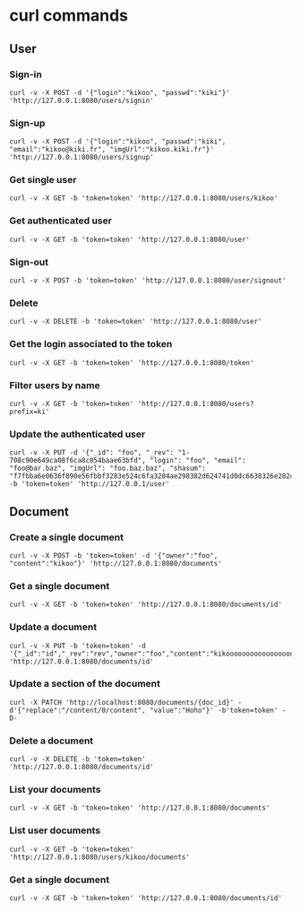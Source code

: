 # curl commands

## User

### Sign-in

	curl -v -X POST -d '{"login":"kikoo", "passwd":"kiki"}' 'http://127.0.0.1:8080/users/signin'

### Sign-up

	curl -v -X POST -d '{"login":"kikoo", "passwd":"kiki", "email":"kikoo@kiki.fr", "imgUrl":"kikoo.kiki.fr"}' 'http://127.0.0.1:8080/users/signup'

### Get single user

	curl -v -X GET -b 'token=token' 'http://127.0.0.1:8080/users/kikoo'

### Get authenticated user

	curl -v -X GET -b 'token=token' 'http://127.0.0.1:8080/user'

### Sign-out

	curl -v -X POST -b 'token=token' 'http://127.0.0.1:8080/user/signout'

### Delete

	curl -v -X DELETE -b 'token=token' 'http://127.0.0.1:8080/user'

### Get the login associated to the token

	curl -v -X GET -b 'token=token' 'http://127.0.0.1:8080/token'

### Filter users by name

	curl -v -X GET -b 'token=token' 'http://127.0.0.1:8080/users?prefix=ki'

### Update the authenticated user

	curl -v -X PUT -d '{"_id": "foo", "_rev": "1-708c90e649ca08f6ca8c054baae63bfd", "login": "foo", "email": "foo@bar.baz", "imgUrl": "foo.baz.baz", "shasum": "f7fbba6e0636f890e56fbbf3283e524c6fa3204ae298382d624741d0dc6638326e282c41be5e4254d8820772c5518a2c5a8c0c7f7eda19594a7eb539453e1ed7"}' -b 'token=token' 'http://127.0.0.1/user'

## Document

### Create a single document

	curl -v -X POST -b 'token=token' -d '{"owner":"foo", "content":"kikoo"}' 'http://127.0.0.1:8080/documents'

### Get a single document

	curl -v -X GET -b 'token=token' 'http://127.0.0.1:8080/documents/id'

### Update a document

	curl -v -X PUT -b 'token=token' -d '{"_id":"id","_rev":"rev","owner":"foo","content":"kikooooooooooooooooooooooooooooooooo"}' 'http://127.0.0.1:8080/documents/id'

### Update a section of the document
	curl -X PATCH 'http://localhost:8080/documents/{doc_id}' -d'{"replace":"/content/0/content", "value":"Hoho"}' -b'token=token' -D-

### Delete a document

	curl -v -X DELETE -b 'token=token' 'http://127.0.0.1:8080/documents/id'

### List your documents

	curl -v -X GET -b 'token=token' 'http://127.0.0.1:8080/documents'

### List user documents

	curl -v -X GET -b 'token=token' 'http://127.0.0.1:8080/users/kikoo/documents'

### Get a single document

	curl -v -X GET -b 'token=token' 'http://127.0.0.1:8080/documents/id'
